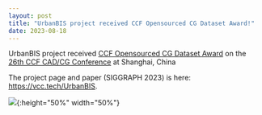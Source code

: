 ```yaml
---
layout: post
title: "UrbanBIS project received CCF Opensourced CG Dataset Award!"
date: 2023-08-18
---
```


UrbanBIS project received <a href=https://dmcv.sjtu.edu.cn/cadcg2023/award/#project3>CCF Opensourced CG Dataset Award</a> 
on the <a href=https://dmcv.sjtu.edu.cn/cadcg2023/>26th CCF CAD/CG Conference</a>  at Shanghai, China 

The project page and paper (SIGGRAPH 2023) is here: <a href=https://vcc.tech/UrbanBIS>https://vcc.tech/UrbanBIS</a>.

![](https://vcc-szu.s3.ap-southeast-1.amazonaws.com/UrbanBIS_HTML_new/images/default_03.png){:height="50%" width="50%"}
